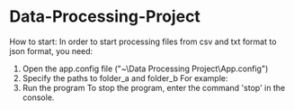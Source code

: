 # Data-Processing-Project
How to start:
In order to start processing files from csv and txt format to json format, you need:
  1. Open the app.config file ("~\Data Processing Project\App.config")
  2. Specify the paths to folder_a and folder_b
  For example: 
    <add key="folderA" value="C:\Users\vladp\Projects\Data-Processing-Project\Data Processing Project\Files\folder_a\"/>
    <add key="folderB" value="C:\Users\vladp\Projects\Data-Processing-Project\Data Processing Project\Files\folder_b\"/>
  3. Run the program
To stop the program, enter the command 'stop' in the console.
